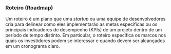 ### Roteiro (Roadmap)

Um roteiro é um plano que uma _startup_ ou uma equipe de desenvolvedores cria para delinear como eles implementarão as metas específicas ou os principais indicadores de desempenho (KPIs) de um projeto dentro de um período de tempo distinto. Em particular, o roteiro especifica os marcos nos quais os investidores podem se interessar e quando devem ser alcançados em um cronograma claro.